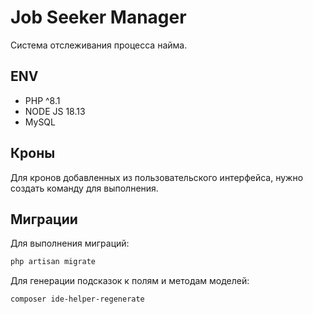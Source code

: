 # Job Seeker Manager

Система отслеживания процесса найма.

## ENV

- PHP ^8.1
- NODE JS 18.13
- MySQL

## Кроны

Для кронов добавленных из пользовательского интерфейса, нужно создать команду для выполнения.

## Миграции

Для выполнения миграций:

```bash
php artisan migrate
```

Для генерации подсказок к полям и методам моделей:

```bash
composer ide-helper-regenerate
```
